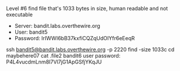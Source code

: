 Level #6 find file that's 1033 bytes in size, human readable and not executable
- Server: bandit.labs.overthewire.org
- User: bandit5
- Password: lrIWWI6bB37kxfiCQZqUdOIYfr6eEeqR

ssh bandit5@bandit.labs.overthewire.org -p 2220
find -size 1033c
cd maybehere07
cat .file2
bandit6 user password: P4L4vucdmLnm8I7Vl7jG1ApGSfjYKqJU
